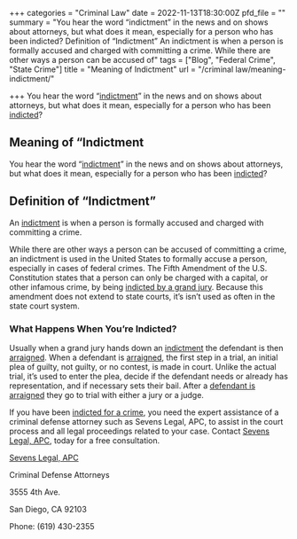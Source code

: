 +++
categories = "Criminal Law"
date = 2022-11-13T18:30:00Z
pfd_file = ""
summary = "You hear the word “indictment” in the news and on shows about attorneys, but what does it mean, especially for a person who has been indicted? Definition of “Indictment” An indictment is when a person is formally accused and charged with committing a crime. While there are other ways a person can be accused of"
tags = ["Blog", "Federal Crime", "State Crime"]
title = "Meaning of Indictment"
url = "/criminal law/meaning-indictment/"

+++
You hear the word “[indictment](https://www.sevenslegal.com/ "Sevens Legal, APC")” in the news and on shows about attorneys, but what does it mean, especially for a person who has been [indicted](https://www.sevenslegal.com/ "Sevens Legal, APC")?

## Meaning of “Indictment

You hear the word “[indictment](https://www.sevenslegal.com/ "Sevens Legal, APC")” in the news and on shows about attorneys, but what does it mean, especially for a person who has been [indicted](https://www.sevenslegal.com/ "Sevens Legal, APC")?

## Definition of “Indictment”

An [indictment](https://www.sevenslegal.com/ "Sevens Legal, APC") is when a person is formally accused and charged with committing a crime.

While there are other ways a person can be accused of committing a crime, an indictment is used in the United States to formally accuse a person, especially in cases of federal crimes. The Fifth Amendment of the U.S. Constitution states that a person can only be charged with a capital, or other infamous crime, by being [indicted by a grand jury](https://www.sevenslegal.com/ "Sevens Legal, APC"). Because this amendment does not extend to state courts, it’s isn’t used as often in the state court system.

### What Happens When You’re Indicted?

Usually when a grand jury hands down an [indictment](https://www.sevenslegal.com/ "Sevens Legal, APC") the defendant is then [arraigned](https://www.sevenslegal.com/ "Sevens Legal, APC"). When a defendant is [arraigned](https://www.sevenslegal.com/ "Sevens Legal, APC"), the first step in a trial, an initial plea of guilty, not guilty, or no contest, is made in court. Unlike the actual trial, it’s used to enter the plea, decide if the defendant needs or already has representation, and if necessary sets their bail. After a [defendant is arraigned](https://www.sevenslegal.com/ "Sevens Legal, APC") they go to trial with either a jury or a judge.

If you have been [indicted for a crime](https://www.sevenslegal.com/ "Sevens Legal, APC"), you need the expert assistance of a criminal defense attorney such as Sevens Legal, APC, to assist in the court process and all legal proceedings related to your case. Contact [Sevens Legal, APC](https://www.sevenslegal.com/ "Sevens Legal, APC"), today for a free consultation.

[Sevens Legal, APC](https://www.sevenslegal.com/ "Sevens Legal, APC")

Criminal Defense Attorneys

3555 4th Ave.

San Diego, CA 92103

Phone: (619) 430-2355